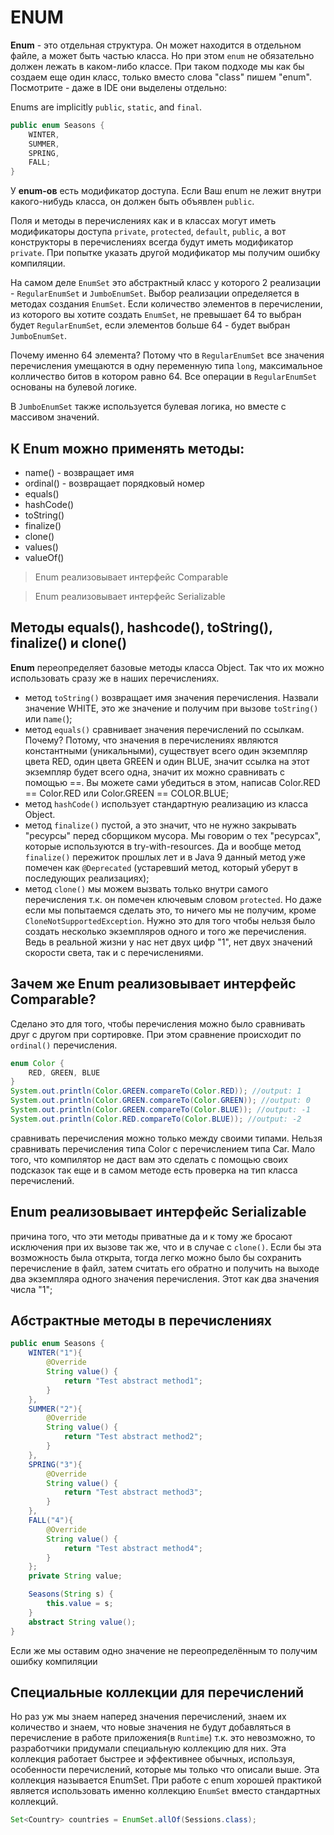 # ENUM

__Enum__ - это отдельная структура. Он может находится в отдельном файле, а может быть частью класса. Но при этом 
`enum` не обязательно должен лежать в каком-либо классе. При таком подходе мы как бы создаем еще один класс, 
только вместо слова "class" пишем "enum". Посмотрите - даже в IDE они выделены отдельно:

Enums are implicitly  `public`, `static`, and `final`.

```java
public enum Seasons {
    WINTER,
    SUMMER,
    SPRING,
    FALL;
}
```

У __enum-ов__ есть модификатор доступа. Если Ваш enum не лежит внутри какого-нибудь класса, он должен быть 
объявлен `public`.  

Поля и методы в перечислениях как и в классах могут иметь модификаторы доступа `private`, `protected`, `default`, 
`public`, а вот конструкторы в перечислениях всегда будут иметь модификатор  `private`. При попытке указать другой 
модификатор мы получим ошибку компиляции.

На самом деле `EnumSet` это абстрактный класс у которого 2 реализации - `RegularEnumSet` и `JumboEnumSet`. Выбор 
реализации определяется в методах создания `EnumSet`. Если количество элементов в перечислении, из которого вы хотите 
создать `EnumSet`, не превышает 64 то выбран будет `RegularEnumSet`, если элементов больше 64 - будет выбран `JumboEnumSet`.

Почему именно 64 элемента? Потому что в `RegularEnumSet` все значения перечисления умещаются в одну переменную 
типа `long`, максимальное колличество битов в котором равно 64. Все операции в `RegularEnumSet`  основаны 
на булевой логике.

В `JumboEnumSet` также используется булевая логика, но вместе с массивом значений.

## К Enum можно применять методы:     
+ name() - возвращает имя
+ ordinal() - возвращает порядковый номер
+ equals()
+ hashCode()
+ toString()
+ finalize()
+ clone()
+ values()
+ valueOf()

>Enum реализовывает интерфейс Comparable  

>Enum реализовывает интерфейс Serializable

## Методы equals(), hashcode(), toString(), finalize() и clone()
__Enum__ переопределяет базовые методы класса Object. Так что их можно использовать сразу же в наших перечислениях.

+ метод `toString()` возвращает имя значения перечисления. Назвали значение WHITE, это же значение и получим при 
    вызове `toString()` или n`ame(`);  
+ метод `equals()` сравнивает значения перечислений по ссылкам. Почему? Потому, что значения в перечислениях являются 
    константными (уникальными), существует всего один экземпляр цвета RED, один цвета GREEN и один BLUE, значит 
    ссылка на этот экземпляр будет всего одна, значит их можно сравнивать с помощью ==. Вы можете сами убедиться 
    в этом, написав Color.RED == Color.RED или Color.GREEN == COLOR.BLUE;   
+ метод `hashCode()` использует стандартную реализацию из класса Object.  
+ метод `finalize()` пустой, а это значит, что не нужно закрывать "ресурсы" перед сборщиком мусора.  Мы говорим о 
    тех "ресурсах", которые используются в try-with-resources. Да и вообще метод `finalize()` пережиток прошлых лет и 
    в Java 9 данный метод уже помечен как `@Deprecated` (устаревший метод, который уберут в последующих реализациях);
+ метод `clone()` мы можем вызвать только внутри самого перечисления т.к. он помечен ключевым словом `protected`. Но 
    даже если мы попытаемся сделать это, то ничего мы не получим, кроме `CloneNotSupportedException`. Нужно это для 
    того чтобы нельзя было создать несколько экземпляров одного и того же перечисления. Ведь в реальной жизни у нас 
    нет двух цифр "1", нет двух значений скорости света, так и с перечислениями.

## Зачем же Enum реализовывает интерфейс Comparable?
Сделано это для того, чтобы перечисления можно было сравнивать друг с другом при сортировке. При этом сравнение 
происходит по `ordinal()` перечисления.

```java
enum Color {
    RED, GREEN, BLUE
}
System.out.println(Color.GREEN.compareTo(Color.RED)); //output: 1
System.out.println(Color.GREEN.compareTo(Color.GREEN)); //output: 0
System.out.println(Color.GREEN.compareTo(Color.BLUE)); //output: -1
System.out.println(Color.RED.compareTo(Color.BLUE)); //output: -2
```

сравнивать перечисления можно только между своими типами. Нельзя сравнивать перечисления типа Color с перечислением 
типа Car. Мало того, что компилятор не даст вам это сделать с помощью своих подсказок так еще и в самом методе 
есть проверка на тип класса перечислений.

## Enum реализовывает интерфейс Serializable
причина того, что эти методы приватные да и к тому же бросают исключения при их вызове так же, что и в случае с `clone()`. 
Если бы эта возможность была открыта, тогда легко можно было бы сохранить перечисление в файл, затем считать его 
обратно и получить на выходе два экземпляра одного значения перечисления. Этот как два значения числа "1";

## Абстрактные методы в перечислениях
```java
public enum Seasons {
    WINTER("1"){
        @Override
        String value() {
            return "Test abstract method1";
        }
    },
    SUMMER("2"){
        @Override
        String value() {
            return "Test abstract method2";
        }
    },
    SPRING("3"){
        @Override
        String value() {
            return "Test abstract method3";
        }
    },
    FALL("4"){
        @Override
        String value() {
            return "Test abstract method4";
        }
    };
    private String value;

    Seasons(String s) {
        this.value = s;
    }
    abstract String value();
}
```
Если же мы оставим одно значение не переопределённым то получим ошибку компиляции

## Специальные коллекции для перечислений
Но раз уж мы знаем наперед значения перечислений, знаем их количество и знаем, что новые значения не будут добавляться 
в перечисление в работе приложения(в `Runtime`) т.к. это невозможно,  то разработчики придумали специальную коллекцию 
для них. Эта коллекция работает быстрее и эффективнее обычных, используя, особенности перечислений, которые мы только 
что описали выше. Эта коллекция называется EnumSet. При работе с enum хорошей практикой является использовать именно 
коллекцию  `EnumSet` вместо стандартных коллекций.

```java
Set<Country> countries = EnumSet.allOf(Sessions.class);
```























  



